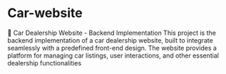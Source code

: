 # Car-website
🚗 Car Dealership Website - Backend Implementation This project is the backend implementation of a car dealership website, built to integrate seamlessly with a predefined front-end design. The website provides a platform for managing car listings, user interactions, and other essential dealership functionalities
